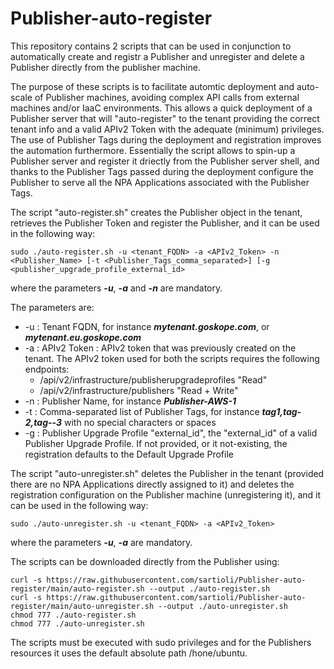 # Publisher-auto-register

This repository contains 2 scripts that can be used in conjunction to automatically create and registr a Publisher and unregister and delete a Publisher directly from the publisher machine.

The purpose of these scripts is to facilitate automtic deployment and auto-scale of Publisher machines, avoiding complex API calls from external machines and/or IaaC environments. This allows a quick deployment of a Publisher server that will "auto-register" to the tenant providing the correct tenant info and a valid APIv2 Token with the adequate (minimum) privileges. 
The use of Publisher Tags during the deployment and registration improves the automation furthermore. Essentially the script allows to spin-up a Publisher server and register it driectly from the Publisher server shell, and thanks to the Publisher Tags passed during the deployment configure the Publisher to serve all the NPA Applications associated with the Publisher Tags.

The script "auto-register.sh" creates the Publisher object in the tenant, retrieves the Publisher Token and register the Publisher, and it can be used in the following way:
```
sudo ./auto-register.sh -u <tenant_FQDN> -a <APIv2_Token> -n <Publisher_Name> [-t <Publisher_Tags_comma_separated>] [-g <publisher_upgrade_profile_external_id>
```
where the parameters ***-u***, ***-a*** and ***-n*** are mandatory.

The parameters are:
* -u : Tenant FQDN, for instance ***mytenant.goskope.com***, or ***mytenant.eu.goskope.com***
* -a : APIv2 Token : APIv2 token that was previously created on the tenant. The APIv2 token used for both the scripts requires the following endpoints:
  * /api/v2/infrastructure/publisherupgradeprofiles "Read"
  * /api/v2/infrastructure/publishers	"Read + Write"
* -n : Publisher Name, for instance ***Publisher-AWS-1***
* -t : Comma-separated list of Publisher Tags, for instance ***tag1,tag-2,tag--3*** with no special characters or spaces
* -g : Publisher Upgrade Profile "external_id", the "external_id" of a valid Publisher Upgrade Profile. If not provided, or it not-existing, the registration defaults to the Default Upgrade Profile


The script "auto-unregister.sh" deletes the Publisher in the tenant (provided there are no NPA Applications directly assigned to it) and deletes the registration configuration on the Publisher machine (unregistering it), and it can be used in the following way:
```
sudo ./auto-unregister.sh -u <tenant_FQDN> -a <APIv2_Token>
```
where the parameters ***-u***, ***-a*** are mandatory.

The scripts can be downloaded directly from the Publisher using:
```
curl -s https://raw.githubusercontent.com/sartioli/Publisher-auto-register/main/auto-register.sh --output ./auto-register.sh
curl -s https://raw.githubusercontent.com/sartioli/Publisher-auto-register/main/auto-unregister.sh --output ./auto-unregister.sh
chmod 777 ./auto-register.sh
chmod 777 ./auto-unregister.sh

```
The scripts must be executed with sudo privileges and for the Publishers resources it uses the default absolute path /hone/ubuntu.
